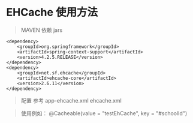 

# EHCache 使用方法

> MAVEN 依赖 jars

```
<dependency>
    <groupId>org.springframework</groupId>
    <artifactId>spring-context-support</artifactId>
    <version>4.2.5.RELEASE</version>
</dependency>
<dependency>
	<groupId>net.sf.ehcache</groupId>
	<artifactId>ehcache-core</artifactId>
	<version>2.6.11</version>
</dependency>
```


> 配置 参考 app-ehcache.xml ehcache.xml

> 使用例如： @Cacheable(value = "testEhCache", key = "#schoolId")

